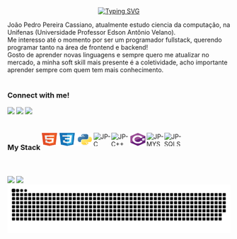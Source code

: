 <div align="center">
  <a href="https://git.io/typing-svg">
    <img src="https://readme-typing-svg.demolab.com?font=Fira+Code&weight=500&pause=1000&color=9644F3&random=false&width=550&lines=Ol%C3%A1!+Eu+me+chamo+Jo%C3%A3o+Pedro+Pereira+Cassiano." alt="Typing SVG">
  </a>
</div>

<p align="left">João Pedro Pereira Cassiano, atualmente estudo ciencia da computação, na Unifenas (Universidade Professor Edson Antônio Velano). 
<br>Me interesso até o momento por ser um programador fullstack, querendo programar tanto na área de frontend e backend!
<br>Gosto de aprender novas linguagens e sempre quero me atualizar no mercado, a minha soft skill mais presente é a coletividade, acho importante aprender sempre com quem tem mais conhecimento. </p>

#

   <!-- CONTATO -->
<div> 
  <h3 align="left">Connect with me!</h3>
  <a href="https://instagram.com/rafaballerini" target="_blank"><img src="https://img.shields.io/badge/-Instagram-000?style=for-the-badge&logo=instagram&logoColor=9644F3&color:FFF)](https://www.instagram.com/mari4.souza/" target="_blank"></a>
  <a href = "mailto:joaocassiano.dev@gmail.com"><img src="https://img.shields.io/badge/-Email-000?style=for-the-badge&logo=microsoft-outlook&logoColor=9644F3&color:FFF" target="_blank"></a>
  <a href="https://www.linkedin.com/in/jo%C3%A3o-pedro-pereira-cassiano/" target="_blank"><img src="https://img.shields.io/badge/-LinkedIn-000?style=for-the-badge&logo=linkedin&logoColor=9644F3&color:FFF)](https://www.linkedin.com/in/mari4souza/" target="_blank"></a>
</div>

#
<div style="display: flex">
  <h3 align="left"> My Stack </h3>
  <img align="center" alt="JP-HTML" height="30" width="40" src="https://raw.githubusercontent.com/devicons/devicon/master/icons/html5/html5-original.svg">
  <img align="center" alt="JP-CSS" height="30" width="40" src="https://raw.githubusercontent.com/devicons/devicon/master/icons/css3/css3-original.svg">
  <img align="center" alt="JP-PYTHON" height="30" width="40" src="https://raw.githubusercontent.com/devicons/devicon/master/icons/python/python-original.svg">
  <img align="center" alt="JP-C" height="30" width="40" src="https://cdn.jsdelivr.net/gh/devicons/devicon@latest/icons/c/c-original.svg">
  <img align="center" alt="JP-C++" height="30" width="40" src="https://cdn.jsdelivr.net/gh/devicons/devicon@latest/icons/cplusplus/cplusplus-original.svg">
  <img align="center" alt="JP-Csharp" height="30" width="40" src="https://raw.githubusercontent.com/devicons/devicon/master/icons/csharp/csharp-original.svg">
  <img align="center" alt="JP-MYSQL" height="30" width="40" src="https://cdn.jsdelivr.net/gh/devicons/devicon@latest/icons/mysql/mysql-original.svg">
  <img align="center" alt="JP-SQLSERVER" height="30" width="40" src="https://cdn.jsdelivr.net/gh/devicons/devicon@latest/icons/microsoftsqlserver/microsoftsqlserver-original.svg">
</div>

#

  <!-- STATS -->
<div>
  <img height="180em" src="https://github-readme-stats.vercel.app/api?username=joaopcassiano&show_icons=true&theme=midnight-purple">
  <img height="180em" src="https://github-readme-stats.vercel.app/api/top-langs/?username=joaopcassiano&layout=compact&theme=midnight-purple">
</div>

  <!-- COBRINHA -->
  <picture align="center">
  <source media="(prefers-color-scheme: dark)" srcset="https://raw.githubusercontent.com/joaopcassiano/joaopcassiano/output/github-contribution-grid-snake-dark.svg">
  <source media="(prefers-color-scheme: light)" srcset="https://raw.githubusercontent.com/mari4souza/mari4souza/output/github-contribution-grid-snake-dark.svg">
  <img align="center" alt="github contribution grid snake animation" src="https://raw.githubusercontent.com/mari4souza/mari4souza/output/github-contribution-grid-snake.svg">
</picture>
  
</div>
